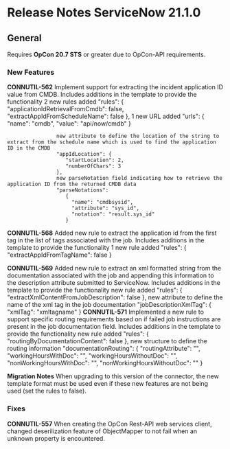 # Release Notes ServiceNow 21.1.0

## General

Requires **OpCon 20.7 STS** or greater due to OpCon-API requirements.

### New Features

**CONNUTIL-562**
                    Implement support for extracting the incident application ID value from CMDB.
					Includes additions in the template to provide the functionality
					2 new rules added
					"rules": {
					   "applicationIdRetrievalFromCmdb": false,
					   "extractAppIdFromScheduleName": false
					},
					1 new URL added
					  "urls": 
						{
						  "name": "cmdb",
						  "value": "api/now/cmdb"
						}
					  
					new attribute to define the location of the string to extract from the schedule name which is used to find the application ID in the CMDB
					"appIdLocation": {
					   "startLocation": 2,
					   "numberOfChars": 3
				    },
					new parseNotation field indicating how to retrieve the application ID from the returned CMDB data
					"parseNotations": 
					   {
					     "name": "cmdbsysid",
					     "attribute": "sys_id",
					     "notation": "result.sys_id"
					   }
				    

**CONNUTIL-568**
                    Added new rule to extract the application id from the first tag in the list of tags associated with the job.
					Includes additions in the template to provide the functionality
					1 new rule added
					"rules": {
					   "extractAppIdFromTagName": false
					}
					
**CONNUTIL-569**
                    Added new rule to extract an xml formatted string from the documentation associated with the job and appending this information to the description attribute submitted to ServiceNow.
					Includes additions in the template to provide the functionality
					new rule added
					"rules": {
					   "extractXmlContentFromJobDescription": false
					},
					new attribute to define the name of the xml tag in the job documentation
				    "jobDescriptionXmlTag": {
					  "xmlTag": "xmltagname"
				    }
**CONNUTIL-571**
                    Implemented a new rule to support specific routing requirements based on if failed job instructions are present in the job documentation field.
					Includes additions in the template to provide the functionality
					new rule added
					"rules": {
					   "routingByDocumentationContent": false
					},
					new structure to define the routing information
				    "documentationRouting": {
					  "routingAttribute": "",
                      "workingHoursWithDoc": "",
                      "workingHoursWithoutDoc": "",
                      "nonWorkingHoursWithDoc": "",
                      "nonWorkingHoursWithoutDoc": ""
                    }
					
**Migration Notes**
					When upgrading to this version of the connector, the new template format must be used even if these new features are not being used (set the rules to false).
### Fixes

**CONNUTIL-557**
                    When creating the OpCon Rest-API web services client, changed deserilization feature of ObjectMapper to not fail when an unknown property is encountered.



